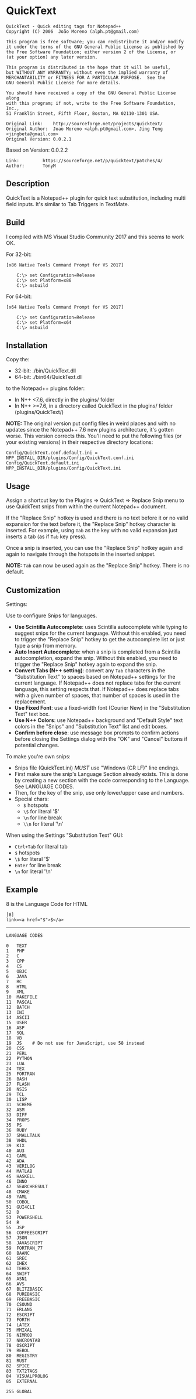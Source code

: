 ﻿# QuickText

    QuickText - Quick editing tags for Notepad++
    Copyright (C) 2006  João Moreno (alph.pt@gmail.com)

    This program is free software; you can redistribute it and/or modify
    it under the terms of the GNU General Public License as published by
    the Free Software Foundation; either version 2 of the License, or
    (at your option) any later version.

    This program is distributed in the hope that it will be useful,
    but WITHOUT ANY WARRANTY; without even the implied warranty of
    MERCHANTABILITY or FITNESS FOR A PARTICULAR PURPOSE.  See the
    GNU General Public License for more details.

    You should have received a copy of the GNU General Public License along
    with this program; if not, write to the Free Software Foundation, Inc.,
    51 Franklin Street, Fifth Floor, Boston, MA 02110-1301 USA.

    Original Link:    http://sourceforge.net/projects/quicktext/
    Original Author:  Joao Moreno <alph.pt@gmail.com>, Jing Teng <jingbeta@gmail.com>
    Original Version: 0.0.2.1

Based on Version: 0.0.2.2

    Link:         https://sourceforge.net/p/quicktext/patches/4/
    Author:       TonyM

## Description

QuickText is a Notepad++ plugin for quick text substitution, including
multi field inputs. It's similar to Tab Triggers in TextMate.

## Build

I compiled with MS Visual Studio Community 2017 and this seems to work OK.

For 32-bit:

    [x86 Native Tools Command Prompt for VS 2017]

```
    C:\> set Configuration=Release
    C:\> set Platform=x86
    C:\> msbuild
```

For 64-bit:

    [x64 Native Tools Command Prompt for VS 2017]

```
    C:\> set Configuration=Release
    C:\> set Platform=x64
    C:\> msbuild
```

## Installation

Copy the:
+ 32-bit: ./bin/QuickText.dll
+ 64-bit: ./bin64/QuickText.dll

to the Notepad++ plugins folder:
+ In N++ <7.6, directly in the plugins/ folder
+ In N++ >=7.6, in a directory called QuickText in the plugins/ folder (plugins/QuickText/)

**NOTE:**  The original version put config files in weird places and with
           no updates since the Notepad++ 7.6 new plugins architecture, it's
           gotten worse.  This version corrects this.  You'll need to put
           the following files (or your existing versions) in their 
           respective directory locations:

    Config/QuickText.conf.default.ini = NPP_INSTALL_DIR/plugins/Config/QuickText.conf.ini
    Config/QuickText.default.ini      = NPP_INSTALL_DIR/plugins/Config/QuickText.ini

## Usage

Assign a shortcut key to the Plugins => QuickText => Replace Snip menu to 
use QuickText snips from within the current Notepad++ document.

If the "Replace Snip" hotkey is used and there is no text before it or
no valid expansion for the text before it, the "Replace Snip" hotkey
character is inserted.  For example, using `Tab` as the key with
no valid expansion just inserts a tab (as if `Tab` key press).

Once a snip is inserted, you can use the "Replace Snip" hotkey again and 
again to navigate through the hotspots in the inserted snippet.

**NOTE:**  `Tab` can now be used again as the "Replace Snip" hotkey.
           There is no default.

## Customization

Settings:

Use to configure Snips for languages.
+ **Use Scintilla Autocomplete**: uses Scintilla autocomplete while typing to 
  suggest snips for the current language.  Without this enabled, you need to 
  trigger the "Replace Snip" hotkey to get the autocomplete list or just type 
  a snip from memory.
+ **Auto Insert Autocomplete**: when a snip is completed from a Scintilla 
  autocompletion, expand the snip.  Without this enabled, you need to trigger 
  the "Replace Snip" hotkey again to expand the snip.
+ **Convert Tabs (N++ setting)**: convert any `Tab` characters in the 
  "Substitution Text" to spaces based on Notepad++ settings for the current 
  language.  If Notepad++ does not replace tabs for the current language, this 
  setting respects that.  If Notepad++ does replace tabs with a given number 
  of spaces, that number of spaces is used in the replacement.
+ **Use Fixed Font**: use a fixed-width font (Courier New) in the 
  "Substitution Text" text box.
+ **Use N++ Colors**: use Notepad++ background and "Default Style" text colors 
  in the "Snips" and "Substitution Text" list and edit boxes.
+ **Confirm before close**: use message box prompts to confirm actions before 
  closing the Settings dialog with the "OK" and "Cancel" buttons if potential 
  changes.

To make you're own snips:

+ Snips file (QuickText.ini) *MUST* use "Windows (CR LF)" line endings.
+ First make sure the snip's Language Section already exists. This is 
  done by creating a new section with the code corresponding to the 
  Language.  See LANGUAGE CODES.
+ Then, for the key of the snip, use only lower/upper case and numbers.
+ Special chars:
  + `$` hotspots
  + `\$` for literal '$'
  + `\n` for line break
  + `\\n` for literal '\n'

When using the Settings "Substitution Text" GUI:
  + `Ctrl+Tab` for literal tab
  + `$` hotspots
  + `\$` for literal '$'
  + `Enter` for line break
  + `\n` for literal '\n'

## Example

8 is the Language Code for HTML

    [8]
    link=<a href="$">$</a>

---

```
LANGUAGE CODES

0   TEXT
1   PHP
2   C
3   CPP
4   CS
5   OBJC
6   JAVA
7   RC
8   HTML
9   XML
10  MAKEFILE
11  PASCAL
12  BATCH
13  INI
14  ASCII
15  USER
16  ASP
17  SQL
18  VB
19  JS    # Do not use for JavaScript, use 58 instead
20  CSS
21  PERL
22  PYTHON
23  LUA
24  TEX
25  FORTRAN
26  BASH
27  FLASH
28  NSIS
29  TCL
30  LISP
31  SCHEME
32  ASM
33  DIFF
34  PROPS
35  PS
36  RUBY
37  SMALLTALK
38  VHDL
39  KIX
40  AU3
41  CAML
42  ADA
43  VERILOG
44  MATLAB
45  HASKELL
46  INNO
47  SEARCHRESULT
48  CMAKE
49  YAML
50  COBOL
51  GUI4CLI
52  D
53  POWERSHELL
54  R
55  JSP
56  COFFEESCRIPT
57  JSON
58  JAVASCRIPT
59  FORTRAN_77
60  BAANC
61  SREC
62  IHEX
63  TEHEX
64  SWIFT
65  ASN1
66  AVS
67  BLITZBASIC
68  PUREBASIC
69  FREEBASIC
70  CSOUND
71  ERLANG
72  ESCRIPT
73  FORTH
74  LATEX
75  MMIXAL
76  NIMROD
77  NNCRONTAB
78  OSCRIPT
79  REBOL
80  REGISTRY
81  RUST
82  SPICE
83  TXT2TAGS
84  VISUALPROLOG
85  EXTERNAL

255 GLOBAL
```